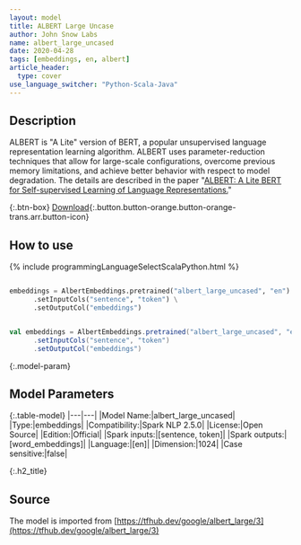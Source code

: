 ```yaml
---
layout: model
title: ALBERT Large Uncase
author: John Snow Labs
name: albert_large_uncased
date: 2020-04-28
tags: [embeddings, en, albert]
article_header:
  type: cover
use_language_switcher: "Python-Scala-Java"
---
```


## Description
ALBERT is "A Lite" version of BERT, a popular unsupervised language representation learning algorithm. ALBERT uses parameter-reduction techniques that allow for large-scale configurations, overcome previous memory limitations, and achieve better behavior with respect to model degradation. The details are described in the paper "[ALBERT: A Lite BERT for Self-supervised Learning of Language Representations.](https://arxiv.org/abs/1909.11942)"

{:.btn-box}
[Download](https://s3.amazonaws.com/auxdata.johnsnowlabs.com/public/models/albert_large_uncased_en_2.5.0_2.4_1588073397355.zip){:.button.button-orange.button-orange-trans.arr.button-icon}

## How to use

{% include programmingLanguageSelectScalaPython.html %}

```python

embeddings = AlbertEmbeddings.pretrained("albert_large_uncased", "en") \
      .setInputCols("sentence", "token") \
      .setOutputCol("embeddings")
```

```scala

val embeddings = AlbertEmbeddings.pretrained("albert_large_uncased", "en")
      .setInputCols("sentence", "token")
      .setOutputCol("embeddings")
```

{:.model-param}
## Model Parameters

{:.table-model}
|---|---|
|Model Name:|albert_large_uncased|
|Type:|embeddings|
|Compatibility:|Spark NLP 2.5.0|
|License:|Open Source|
|Edition:|Official|
|Spark inputs:|[sentence, token]|
|Spark outputs:|[word_embeddings]|
|Language:|[en]|
|Dimension:|1024|
|Case sensitive:|false|


{:.h2_title}
## Source
The model is imported from [https://tfhub.dev/google/albert_large/3](https://tfhub.dev/google/albert_large/3)
